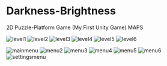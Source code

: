 # Darkness-Brightness
2D Puzzle-Platform Game (My First Unity Game)
          MAPS

![level1](https://github.com/user-attachments/assets/8ff84ae2-0201-4801-bf25-2898e9871e52)
![level2](https://github.com/user-attachments/assets/162cb597-ddc6-4e7d-bbf9-dd56e3d2a730)
![level3](https://github.com/user-attachments/assets/e1c99949-3a03-493f-a325-8b8b533ebef2)
![level4](https://github.com/user-attachments/assets/5601755d-da66-4f35-9f56-6b6733aa2c71)
![level5](https://github.com/user-attachments/assets/bae0b92c-eec2-48cc-9cdd-3f15b52e6b76)
![level6](https://github.com/user-attachments/assets/da2f9579-f956-44ca-b462-d4d14ddb5b7c)

![mainmenu](https://github.com/user-attachments/assets/3b211500-d3e0-4055-abae-5899d93e94ed)
![menu2](https://github.com/user-attachments/assets/14c56a0f-913f-4285-aced-f16a5dceb08d)
![menu3](https://github.com/user-attachments/assets/b17cc04e-ead6-4bf7-bf6f-95eaf9043dac)
![menu4](https://github.com/user-attachments/assets/4c2bc8ab-b171-452d-a641-53da8242904c)
![menu5](https://github.com/user-attachments/assets/39c7ec8f-b1ac-488f-815c-8fe1061f7165)
![menu6](https://github.com/user-attachments/assets/35449d75-d2cb-42d6-9573-234643c32317)
![settingsmenu](https://github.com/user-attachments/assets/7f1fd7fb-65ab-4690-a5ce-a6b71e37a8a8)
